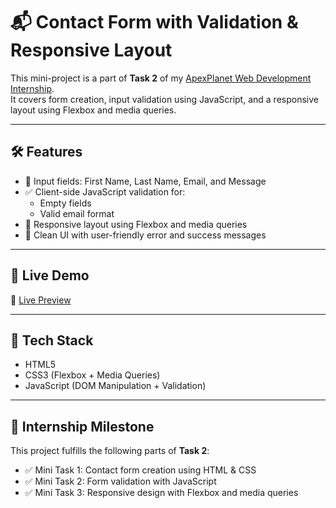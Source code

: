 # 📬 Contact Form with Validation & Responsive Layout

This mini-project is a part of **Task 2** of my [ApexPlanet Web Development Internship](https://github.com/AayushAggarwal06/web-development-internship-apexplanet).  
It covers form creation, input validation using JavaScript, and a responsive layout using Flexbox and media queries.

---

## 🛠️ Features

- 📑 Input fields: First Name, Last Name, Email, and Message
- ✅ Client-side JavaScript validation for:
  - Empty fields
  - Valid email format
- 📱 Responsive layout using Flexbox and media queries
- 🎨 Clean UI with user-friendly error and success messages

---

## 🧪 Live Demo

🔗 [Live Preview](https://aayushaggarwal06.github.io/web-development-internship-apexplanet/Task-2/contact-form/)

---

## 🧰 Tech Stack

- HTML5
- CSS3 (Flexbox + Media Queries)
- JavaScript (DOM Manipulation + Validation)

---

## 📌 Internship Milestone  
This project fulfills the following parts of **Task 2**:
- ✅ Mini Task 1: Contact form creation using HTML & CSS  
- ✅ Mini Task 2: Form validation with JavaScript  
- ✅ Mini Task 3: Responsive design with Flexbox and media queries
